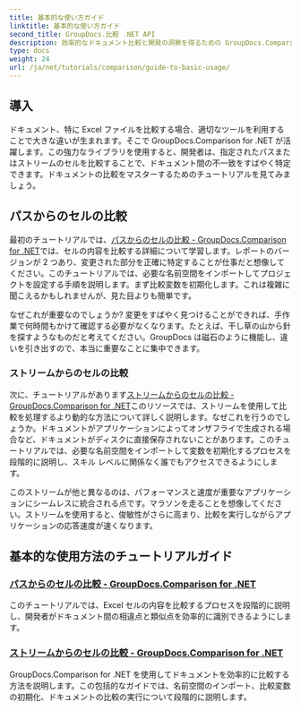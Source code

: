 ```yaml
---
title: 基本的な使い方ガイド
linktitle: 基本的な使い方ガイド
second_title: GroupDocs.比較 .NET API
description: 効率的なドキュメント比較と開発の洞察を得るための GroupDocs.Comparison for .NET に関する重要なチュートリアルをご覧ください。Excel セルを簡単に比較する方法を学びます。
type: docs
weight: 24
url: /ja/net/tutorials/comparison/guide-to-basic-usage/
---
```

## 導入

ドキュメント、特に Excel ファイルを比較する場合、適切なツールを利用することで大きな違いが生まれます。そこで GroupDocs.Comparison for .NET が活躍します。この強力なライブラリを使用すると、開発者は、指定されたパスまたはストリームのセルを比較することで、ドキュメント間の不一致をすばやく特定できます。ドキュメントの比較をマスターするためのチュートリアルを見てみましょう。

## パスからのセルの比較

最初のチュートリアルでは、[パスからのセルの比較 - GroupDocs.Comparison for .NET](./comparing-cells-from-path/)では、セルの内容を比較する詳細について学習します。レポートのバージョンが 2 つあり、変更された部分を正確に特定することが仕事だと想像してください。このチュートリアルでは、必要な名前空間をインポートしてプロジェクトを設定する手順を説明します。まず比較変数を初期化します。これは複雑に聞こえるかもしれませんが、見た目よりも簡単です。

なぜこれが重要なのでしょうか? 変更をすばやく見つけることができれば、手作業で何時間もかけて確認する必要がなくなります。たとえば、干し草の山から針を探すようなものだと考えてください。GroupDocs は磁石のように機能し、違いを引き出すので、本当に重要なことに集中できます。

### ストリームからのセルの比較

次に、チュートリアルがあります[ストリームからのセルの比較 - GroupDocs.Comparison for .NET](./comparing-cells-from-stream/)このリソースでは、ストリームを使用して比較を処理するより動的な方法について詳しく説明します。なぜこれを行うのでしょうか。ドキュメントがアプリケーションによってオンザフライで生成される場合など、ドキュメントがディスクに直接保存されないことがあります。このチュートリアルでは、必要な名前空間をインポートして変数を初期化するプロセスを段階的に説明し、スキル レベルに関係なく誰でもアクセスできるようにします。

このストリームが他と異なるのは、パフォーマンスと速度が重要なアプリケーションにシームレスに統合される点です。マラソンを走ることを想像してください。ストリームを使用すると、俊敏性がさらに高まり、比較を実行しながらアプリケーションの応答速度が速くなります。

## 基本的な使用方法のチュートリアルガイド
### [パスからのセルの比較 - GroupDocs.Comparison for .NET](./comparing-cells-from-path/)
このチュートリアルでは、Excel セルの内容を比較するプロセスを段階的に説明し、開発者がドキュメント間の相違点と類似点を効率的に識別できるようにします。
### [ストリームからのセルの比較 - GroupDocs.Comparison for .NET](./comparing-cells-from-stream/)
GroupDocs.Comparison for .NET を使用してドキュメントを効率的に比較する方法を説明します。この包括的なガイドでは、名前空間のインポート、比較変数の初期化、ドキュメントの比較の実行について段階的に説明します。